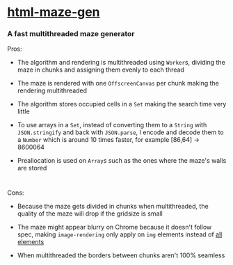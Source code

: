# [html-maze-gen](https://meterel.github.io/html-maze-gen/)

### A fast multithreaded maze generator

Pros:

* The algorithm and rendering is multithreaded using `Worker`s, dividing the maze in chunks and assigning them evenly to each thread

* The maze is rendered with one `OffscreenCanvas` per chunk making the rendering multithreaded

* The algorithm stores occupied cells in a `Set` making the search time very little

* To use arrays in a `Set`, instead of converting them to a `String` with `JSON.stringify` and back with `JSON.parse`, I encode and decode them to a `Number` which is around 10 times faster, for example [86,64] -> 8600064

* Preallocation is used on `Array`s such as the ones where the maze's walls are stored

#

Cons:

* Because the maze gets divided in chunks when multithreaded, the quality of the maze will drop if the gridsize is small

* The maze might appear blurry on Chrome because it doesn't follow spec, making `image-rendering` only apply on `img` elements instead of [all elements](https://drafts.csswg.org/css-images/#propdef-image-rendering)

* When multithreaded the borders between chunks aren't 100% seamless

